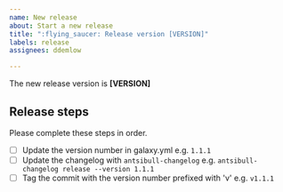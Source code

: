 ```yaml
---
name: New release
about: Start a new release
title: ":flying_saucer: Release version [VERSION]"
labels: release
assignees: ddemlow

---
```


The new release version is **[VERSION]**

## Release steps

Please complete these steps in order.

- [ ] Update the version number in galaxy.yml e.g. `1.1.1`
- [ ] Update the changelog with `antsibull-changelog` e.g. `antsibull-changelog release --version 1.1.1`
- [ ] Tag the commit with the version number prefixed with 'v' e.g. `v1.1.1`
